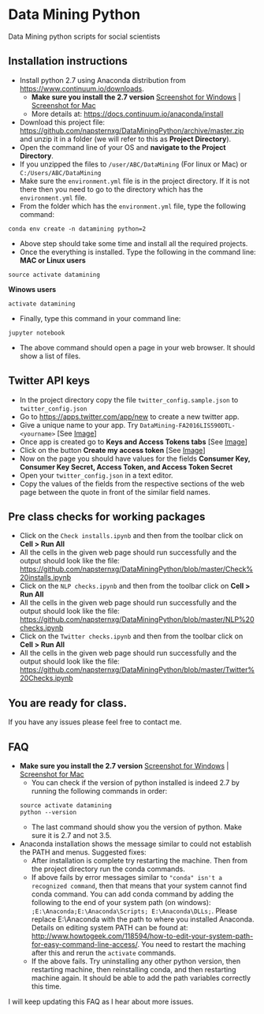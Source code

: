 # Data Mining Python
Data Mining python scripts for social scientists

## Installation instructions
* Install python 2.7 using Anaconda distribution from https://www.continuum.io/downloads. 
  * **Make sure you install the 2.7 version** [Screenshot for Windows](https://github.com/napsternxg/DataMiningPython/blob/master/images/Anaconda%20Windows.PNG) | [Screenshot for Mac](https://github.com/napsternxg/DataMiningPython/blob/master/images/Anaconda%20Mac.PNG)
  * More details at: https://docs.continuum.io/anaconda/install
* Download this project file: https://github.com/napsternxg/DataMiningPython/archive/master.zip and unzip it in a folder (we will refer to this as **Project Directory**). 
* Open the command line of your OS and **navigate to the Project Directory**.
* If you unzipped the files to `/user/ABC/DataMining` (For linux or Mac) or `C:/Users/ABC/DataMining`
* Make sure the `environment.yml` file is in the project directory. If it is not there then you need to go to the directory which has the `environment.yml` file.
* From the folder which has the `environment.yml` file, type the following command:
```
conda env create -n datamining python=2
```
* Above step should take some time and install all the required projects.
* Once the everything is installed. Type the following in the command line:
**MAC or Linux users**
```
source activate datamining
```

**Winows users**
```
activate datamining
```

* Finally, type this command in your command line:
```
jupyter notebook
```

* The above command should open a page in your web browser. It should show a list of files. 

## Twitter API keys

* In the project directory copy the file `twitter_config.sample.json` to `twitter_config.json`
* Go to https://apps.twitter.com/app/new to create a new twitter app. 
* Give a unique name to your app. Try `DataMining-FA2016LIS590DTL-<yourname>` [See [Image](https://github.com/napsternxg/DataMiningPython/blob/master/images/Create%20Tweet%20App.PNG)]
* Once app is created go to **Keys and Access Tokens tabs** [See [Image](https://github.com/napsternxg/DataMiningPython/blob/master/images/Consumer%20Key%20Tokens.PNG)]
* Click on the button **Create my access token** [See [Image](https://github.com/napsternxg/DataMiningPython/blob/master/images/Access%20Tokens.PNG)]
* Now on the page you should have values for the fields **Consumer Key, Consumer Key Secret, Access Token, and Access Token Secret**
* Open your `twitter_config.json` in a text editor. 
* Copy the values of the fields from the respective sections of the web page between the quote in front of the similar field names. 



## Pre class checks for working packages
* Click on the `Check installs.ipynb` and then from the toolbar click on **Cell > Run All**
* All the cells in the given web page should run successfully and the output should look like the file: https://github.com/napsternxg/DataMiningPython/blob/master/Check%20installs.ipynb
* Click on the `NLP checks.ipynb` and then from the toolbar click on **Cell > Run All**
* All the cells in the given web page should run successfully and the output should look like the file: https://github.com/napsternxg/DataMiningPython/blob/master/NLP%20checks.ipynb
* Click on the `Twitter checks.ipynb` and then from the toolbar click on **Cell > Run All**
* All the cells in the given web page should run successfully and the output should look like the file: https://github.com/napsternxg/DataMiningPython/blob/master/Twitter%20Checks.ipynb


## You are ready for class. 
If you have any issues please feel free to contact me. 



## FAQ

  * **Make sure you install the 2.7 version** [Screenshot for Windows](https://github.com/napsternxg/DataMiningPython/blob/master/images/Anaconda%20Windows.PNG) | [Screenshot for Mac](https://github.com/napsternxg/DataMiningPython/blob/master/images/Anaconda%20Mac.PNG)
    * You can check if the version of python installed is indeed 2.7 by running the following commands in order:
    ```
    source activate datamining
    python --version
    ```
    * The last command should show you the version of python. Make sure it is 2.7 and not 3.5. 
  * Anaconda installation shows the message similar to could not establish the PATH and menus.
  Suggested fixes:
    * After installation is complete try restarting the machine. Then from the project directory run the conda commands.
    * If above fails by error messages similar to `"conda" isn't a recognized command`, then that means that your system cannot find conda command. You can add conda command by adding the following to the end of your system path (on windows): `;E:\Anaconda;E:\Anaconda\Scripts; E:\Anaconda\DLLs;`. Please replace E:\Anaconda with the path to where you installed Anaconda. Details on editing system PATH can be found at: http://www.howtogeek.com/118594/how-to-edit-your-system-path-for-easy-command-line-access/. You need to restart the maching after this and rerun the `activate` commands.
    * If the above fails. Try uninstalling any other python version, then restarting machine, then reinstalling conda, and then restarting machine again. It should be able to add the path variables correctly this time. 


I will keep updating this FAQ as I hear about more issues.
